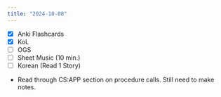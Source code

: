```yaml
---
title: "2024-10-08"
---
```


- [x] Anki Flashcards
- [x] KoL
- [ ] OGS
- [ ] Sheet Music (10 min.)
- [ ] Korean (Read 1 Story)

* Read through CS:APP section on procedure calls. Still need to make notes.
